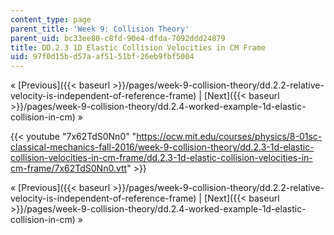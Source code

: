 ```yaml
---
content_type: page
parent_title: 'Week 9: Collision Theory'
parent_uid: bc33ee80-c8fd-90e4-dfda-7092ddd24879
title: DD.2.3 1D Elastic Collision Velocities in CM Frame
uid: 97f0d15b-d57a-af51-51bf-26eb9fbf5004
---
```


« [Previous]({{< baseurl >}}/pages/week-9-collision-theory/dd.2.2-relative-velocity-is-independent-of-reference-frame) | [Next]({{< baseurl >}}/pages/week-9-collision-theory/dd.2.4-worked-example-1d-elastic-collision-in-cm) »

{{< youtube "7x62TdS0Nn0" "https://ocw.mit.edu/courses/physics/8-01sc-classical-mechanics-fall-2016/week-9-collision-theory/dd.2.3-1d-elastic-collision-velocities-in-cm-frame/dd.2.3-1d-elastic-collision-velocities-in-cm-frame/7x62TdS0Nn0.vtt" >}}

« [Previous]({{< baseurl >}}/pages/week-9-collision-theory/dd.2.2-relative-velocity-is-independent-of-reference-frame) | [Next]({{< baseurl >}}/pages/week-9-collision-theory/dd.2.4-worked-example-1d-elastic-collision-in-cm) »